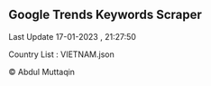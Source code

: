 

## Google Trends Keywords Scraper 
 
Last Update 17-01-2023 , 21:27:50

Country List :
VIETNAM.json



© Abdul Muttaqin 
